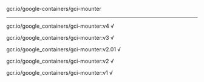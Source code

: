 gcr.io/google-containers/gci-mounter 

----
gcr.io/google_containers/gci-mounter:v4 √

gcr.io/google_containers/gci-mounter:v3 √

gcr.io/google_containers/gci-mounter:v2.01 √

gcr.io/google_containers/gci-mounter:v2 √

gcr.io/google_containers/gci-mounter:v1 √

